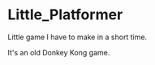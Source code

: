 Little_Platformer
=================

Little game I have to make in a short time.

It's an old Donkey Kong game.
